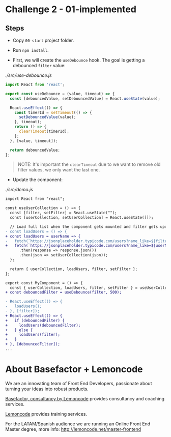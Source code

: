 # Challenge 2 - 01-implemented

## Steps

- Copy `00-start` project folder.

- Run `npm install`.

- First, we will create the `useDebounce` hook. The goal is getting a debounced `filter` value:

_./src/use-debounce.js_

```javascript
import React from 'react';

export const useDebounce = (value, timeout) => {
  const [debouncedValue, setDebouncedValue] = React.useState(value);

  React.useEffect(() => {
    const timerId = setTimeout(() => {
      setDebouncedValue(value);
    }, timeout);
    return () => {
      clearTimeout(timerId);
    };
  }, [value, timeout]);

  return debouncedValue;
};

```

> NOTE: It's important the `clearTimeout` due to we want to remove old filter values, we only want the last one.

- Update the component:

_./src/demo.js_

```diff
import React from "react";

const useUserCollection = () => {
  const [filter, setFilter] = React.useState("");
  const [userCollection, setUserCollection] = React.useState([]);

  // Load full list when the component gets mounted and filter gets updated
- const loadUsers = () => {
+ const loadUsers = userName => {
-   fetch(`https://jsonplaceholder.typicode.com/users?name_like=${filter}`)
+   fetch(`https://jsonplaceholder.typicode.com/users?name_like=${userName}`)
      .then(response => response.json())
      .then(json => setUserCollection(json));
  };

  return { userCollection, loadUsers, filter, setFilter };
};

export const MyComponent = () => {
  const { userCollection, loadUsers, filter, setFilter } = useUserCollection();
+ const debouncedFilter = useDebounce(filter, 500);

- React.useEffect(() => {
-   loadUsers();
- }, [filter]);
+ React.useEffect(() => {
+   if (debouncedFilter) {
+     loadUsers(debouncedFilter);
+   } else {
+     loadUsers(filter);
+   }
+ }, [debouncedFilter]);
...
```

# About Basefactor + Lemoncode

We are an innovating team of Front End Developers, passionate about turning your ideas into robust products.

[Basefactor, consultancy by Lemoncode](http://www.basefactor.com) provides consultancy and coaching services.

[Lemoncode](http://lemoncode.net/services/en/#en-home) provides training services.

For the LATAM/Spanish audience we are running an Online Front End Master degree, more info: http://lemoncode.net/master-frontend
